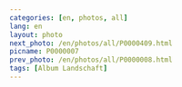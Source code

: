 ```yaml
---
categories: [en, photos, all]
lang: en
layout: photo
next_photo: /en/photos/all/P0000409.html
picname: P0000007
prev_photo: /en/photos/all/P0000008.html
tags: [Album Landschaft]
---
```

